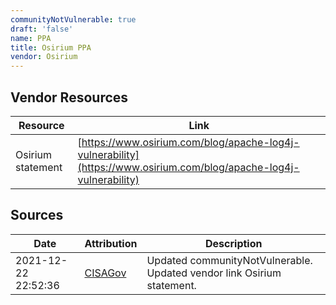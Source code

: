 ```yaml
---
communityNotVulnerable: true
draft: 'false'
name: PPA
title: Osirium PPA
vendor: Osirium
---
```


## Vendor Resources
| Resource | Link |
| --- | --- |
| Osirium statement | [https://www.osirium.com/blog/apache-log4j-vulnerability](https://www.osirium.com/blog/apache-log4j-vulnerability) |



## Sources
| Date | Attribution | Description |
| --- | --- | --- |
| 2021-12-22 22:52:36 | [CISAGov](https://raw.githubusercontent.com/cisagov/log4j-affected-db/develop/README.md) | Updated communityNotVulnerable. Updated vendor link Osirium statement.  |
